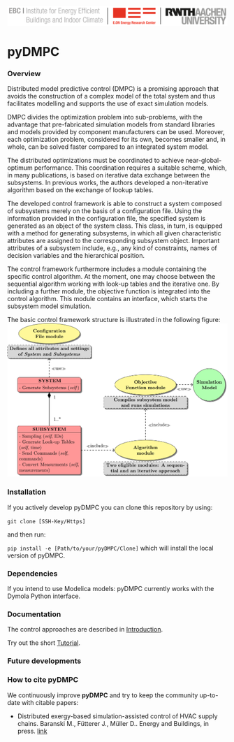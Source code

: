 ![E.ON EBC RWTH Aachen University](./pyDMPC/Resources/Images/EBC_Logo.png)

# pyDMPC

### Overview
Distributed model predictive control (DMPC) is a promising approach that avoids the construction of a complex model of the total system and thus facilitates modelling and supports the use of exact simulation models.

DMPC divides the optimization problem into sub-problems, with the advantage that pre-fabricated simulation models from standard libraries and models provided by component manufacturers can be used. Moreover, each optimization problem, considered for its own, becomes smaller and, in whole, can be solved faster compared to an integrated system model.

The distributed optimizations must be coordinated to achieve near-global-optimum performance. This coordination requires a suitable scheme, which, in many publications, is based on iterative data exchange between the subsystems. In previous works, the authors developed a non-iterative algorithm based on the exchange of lookup tables.

The developed control framework is able to construct a system composed of subsystems merely on the basis of a configuration file. Using the information provided in the configuration file, the specified system is generated as an object of the system class. This class, in turn, is equipped with a method for generating subsystems, in which all given characteristic attributes are assigned to the corresponding subsystem object. Important attributes of a subsystem include, e.g., any kind of constraints, names of decision variables and the hierarchical position.

The control framework furthermore includes a module containing the specific control algorithm. At the moment, one may choose between the sequential algorithm working with look-up tables and the iterative one. By including a further module, the objective function is integrated into the control algorithm. This  module contains an interface, which starts the subsystem model simulation.

The basic control framework structure is illustrated in the following figure:
![E.ON EBC RWTH Aachen University](./pyDMPC/Resources/Images/Framework.png)

### Installation

If you actively develop pyDMPC you can clone this repository by using:

 `git clone [SSH-Key/Https]`

and then run:

 `pip install -e [Path/to/your/pyDMPC/Clone]` which will install the local version of pyDMPC.

### Dependencies

If you intend to use Modelica models: pyDMPC currently works with the Dymola Python interface.

### Documentation
The control approaches are described in  [Introduction](Tutorial/Introduction.md).

Try out the short [Tutorial](Tutorial/Tutorial.md).

### Future developments



### How to cite pyDMPC

We continuously improve **pyDMPC** and try to keep the community up-to-date with citable papers:

- Distributed exergy-based simulation-assisted control of HVAC supply chains.
  Baranski M., Fütterer J., Müller D..
  Energy and Buildings, in press.
  [link](https://doi.org/10.1016/j.enbuild.2018.07.006)
